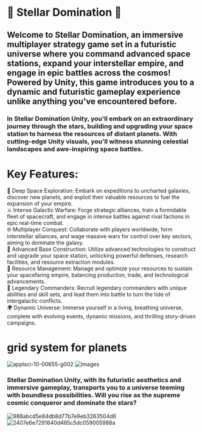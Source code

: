 # 🚀 Stellar Domination 🌌

## Welcome to Stellar Domination, an immersive multiplayer strategy game set in a futuristic universe where you command advanced space stations, expand your interstellar empire, and engage in epic battles across the cosmos! Powered by Unity, this game introduces you to a dynamic and futuristic gameplay experience unlike anything you've encountered before.

### In Stellar Domination Unity, you'll embark on an extraordinary journey through the stars, building and upgrading your space station to harness the resources of distant planets. With cutting-edge Unity visuals, you'll witness stunning celestial landscapes and awe-inspiring space battles.

# Key Features:  
🌌 Deep Space Exploration: Embark on expeditions to uncharted galaxies, discover new planets, and exploit their valuable resources to fuel the expansion of your empire.  
⚔️ Intense Galactic Warfare: Forge strategic alliances, train a formidable fleet of spacecraft, and engage in intense battles against rival factions in epic real-time combat.  
🌐 Multiplayer Conquest: Collaborate with players worldwide, form interstellar alliances, and wage massive wars for control over key sectors, aiming to dominate the galaxy.  
🚀 Advanced Base Construction: Utilize advanced technologies to construct and upgrade your space station, unlocking powerful defenses, research facilities, and resource extraction modules.  
💎 Resource Management: Manage and optimize your resources to sustain your spacefaring empire, balancing production, trade, and technological advancements.  
🌟 Legendary Commanders: Recruit legendary commanders with unique abilities and skill sets, and lead them into battle to turn the tide of intergalactic conflicts.  
🌍 Dynamic Universe: Immerse yourself in a living, breathing universe, complete with evolving events, dynamic missions, and thrilling story-driven campaigns.  

# grid system for planets
![applsci-10-00655-g002](https://github.com/hunterjreid/MMO_game/assets/62681404/b21416c7-8fff-4995-adca-3d547481f980)
![images](https://github.com/hunterjreid/MMO_game/assets/62681404/a704edbf-a4e6-4a4d-b8c0-ebeb6396986e)


### Stellar Domination Unity, with its futuristic aesthetics and immersive gameplay, transports you to a universe teeming with boundless possibilities. Will you rise as the supreme cosmic conqueror and dominate the stars?
![988abcd5e84db8d77b7e9eb3263504d6](https://github.com/hunterjreid/MMO_game/assets/62681404/54569b60-4b85-4d9c-af81-9abc72206e2b)
![2407e6e7291640d485c5dc059005988a](https://github.com/hunterjreid/MMO_game/assets/62681404/7ee3f21d-e2ff-413a-b07a-304323e32748)
